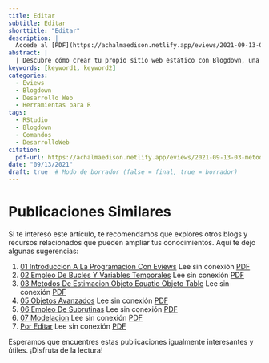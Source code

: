 ```yaml
---
title: Editar
subtitle: Editar
shorttitle: "Editar"
description: |
  Accede al [PDF](https://achalmaedison.netlify.app/eviews/2021-09-13-03-metodos-de-estimacion-objeto-equatio-objeto-table/index.pdf) completo aquí.
abstract: |
  | Descubre cómo crear tu propio sitio web estático con Blogdown, una herramienta poderosa que combina R Markdown y Hugo. Aprende a usar comandos sencillos para personalizar, construir y alojar tu sitio web de manera fácil y rápida. ¡Comienza tu proyecto web hoy mismo!
keywords: [keyword1, keyword2]
categories:
  - Eviews
  - Blogdown
  - Desarrollo Web
  - Herramientas para R
tags:
  - RStudio
  - Blogdown
  - Comandos
  - DesarrolloWeb
citation:
  pdf-url: https://achalmaedison.netlify.app/eviews/2021-09-13-03-metodos-de-estimacion-objeto-equatio-objeto-table/index.pdf
date: "09/13/2021"
draft: true  # Modo de borrador (false = final, true = borrador)
---
```







# Publicaciones Similares

Si te interesó este artículo, te recomendamos que explores otros blogs y recursos relacionados que pueden ampliar tus conocimientos. Aquí te dejo algunas sugerencias:


1. [01 Introduccion A La Programacion Con Eviews](https://achalmaedison.netlify.app/programacion-software/eviews/2021-08-30-01-introduccion-a-la-programacion-con-eviews) Lee sin conexión [PDF](https://achalmaedison.netlify.app/programacion-software/eviews/2021-08-30-01-introduccion-a-la-programacion-con-eviews/index.pdf)
2. [02 Empleo De Bucles Y Variables Temporales](https://achalmaedison.netlify.app/programacion-software/eviews/2021-09-06-02-empleo-de-bucles-y-variables-temporales) Lee sin conexión [PDF](https://achalmaedison.netlify.app/programacion-software/eviews/2021-09-06-02-empleo-de-bucles-y-variables-temporales/index.pdf)
3. [03 Metodos De Estimacion Objeto Equatio Objeto Table](https://achalmaedison.netlify.app/programacion-software/eviews/2021-09-13-03-metodos-de-estimacion-objeto-equatio-objeto-table) Lee sin conexión [PDF](https://achalmaedison.netlify.app/programacion-software/eviews/2021-09-13-03-metodos-de-estimacion-objeto-equatio-objeto-table/index.pdf)
4. [05 Objetos Avanzados](https://achalmaedison.netlify.app/programacion-software/eviews/2022-02-07-05-objetos-avanzados) Lee sin conexión [PDF](https://achalmaedison.netlify.app/programacion-software/eviews/2022-02-07-05-objetos-avanzados/index.pdf)
5. [06 Empleo De Subrutinas](https://achalmaedison.netlify.app/programacion-software/eviews/2022-02-14-06-empleo-de-subrutinas) Lee sin conexión [PDF](https://achalmaedison.netlify.app/programacion-software/eviews/2022-02-14-06-empleo-de-subrutinas/index.pdf)
6. [07 Modelacion](https://achalmaedison.netlify.app/programacion-software/eviews/2022-02-21-07-modelacion) Lee sin conexión [PDF](https://achalmaedison.netlify.app/programacion-software/eviews/2022-02-21-07-modelacion/index.pdf)
7. [Por Editar](https://achalmaedison.netlify.app/programacion-software/eviews/2024-03-31-por-editar) Lee sin conexión [PDF](https://achalmaedison.netlify.app/programacion-software/eviews/2024-03-31-por-editar/index.pdf)


Esperamos que encuentres estas publicaciones igualmente interesantes y útiles. ¡Disfruta de la lectura!

